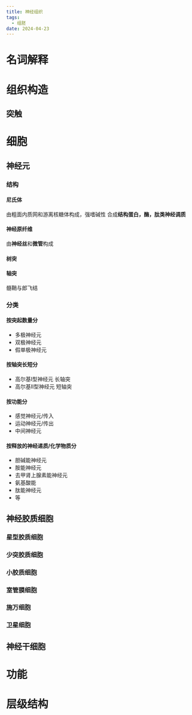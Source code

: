 ```yaml
---
title: 神经组织
tags:
  - 组胚
date: 2024-04-23
---
```

# 名词解释
# 组织构造
## 突触

# 细胞
## 神经元
### 结构
#### 尼氏体
由粗面内质网和游离核糖体构成，强嗜碱性
合成**结构蛋白，酶，肽类神经调质**
#### 神经原纤维
由**神经丝**和**微管**构成
#### 树突
#### 轴突
髓鞘与郎飞结
### 分类
#### 按突起数量分
- 多极神经元
- 双极神经元
- 假单极神经元
#### 按轴突长短分
- 高尔基Ⅰ型神经元 长轴突
- 高尔基Ⅱ型神经元 短轴突
#### 按功能分
- 感觉神经元/传入
- 运动神经元/传出
- 中间神经元
#### 按释放的神经递质/化学物质分
- 胆碱能神经元
- 胺能神经元
- 去甲肾上腺素能神经元
- 氨基酸能
- 肽能神经元
- 等

## 神经胶质细胞
### 星型胶质细胞
### 少突胶质细胞
### 小胶质细胞
### 室管膜细胞
### 施万细胞
### 卫星细胞


## 神经干细胞
# 功能
# 层级结构
